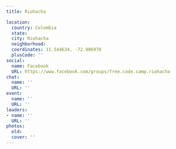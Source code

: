 ```yaml
---
title: Riohacha

location:
  country: Colombia
  state: 
  city: Riohacha
  neighborhood: 
  coordinates: 11.544634, -72.906978
  plusCode: ''
social:
  name: Facebook
  URL: https://www.facebook.com/groups/free.code.camp.riohacha
chat:
  name: ''
  URL: ''
event:
  name: ''
  URL: ''
leaders:
- name: ''
  URL: ''
photos:
  old: 
  cover: ''
---
```

